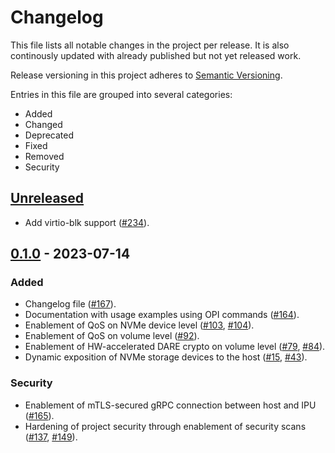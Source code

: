 # Changelog

This file lists all notable changes in the project per release. It is
also continously updated with already published but not yet released work.

Release versioning in this project adheres to [Semantic Versioning](https://semver.org/spec/v2.0.0.html).

Entries in this file are grouped into several categories:

* Added
* Changed
* Deprecated
* Fixed
* Removed
* Security

## [Unreleased]

* Add virtio-blk support ([#234](https://github.com/opiproject/opi-intel-bridge/pull/234)).

## [0.1.0] - 2023-07-14

### Added

* Changelog file ([#167](https://github.com/opiproject/opi-intel-bridge/pull/167)).
* Documentation with usage examples using OPI commands ([#164](https://github.com/opiproject/opi-intel-bridge/pull/164)).
* Enablement of QoS on NVMe device level ([#103](https://github.com/opiproject/opi-intel-bridge/pull/103), [#104](https://github.com/opiproject/opi-intel-bridge/pull/104)).
* Enablement of QoS on volume level ([#92](https://github.com/opiproject/opi-intel-bridge/pull/92)).
* Enablement of HW-accelerated DARE crypto on volume level ([#79](https://github.com/opiproject/opi-intel-bridge/pull/79), [#84](https://github.com/opiproject/opi-intel-bridge/pull/84)).
* Dynamic exposition of NVMe storage devices to the host ([#15](https://github.com/opiproject/opi-intel-bridge/pull/15), [#43](https://github.com/opiproject/opi-intel-bridge/pull/43)).

### Security

* Enablement of mTLS-secured gRPC connection between host and IPU ([#165](https://github.com/opiproject/opi-intel-bridge/pull/165)).
* Hardening of project security through enablement of security scans ([#137](https://github.com/opiproject/opi-intel-bridge/pull/137), [#149](https://github.com/opiproject/opi-intel-bridge/pull/149)).

[unreleased]: https://github.com/opiproject/opi-intel-bridge/compare/v0.1.0...HEAD
[0.1.0]: https://github.com/opiproject/opi-intel-bridge/releases/tag/v0.1.0

